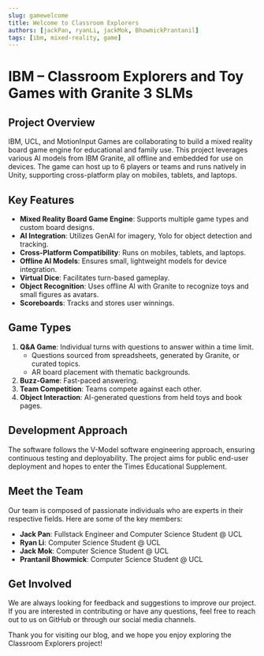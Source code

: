 ```yaml
---
slug: gamewelcome
title: Welcome to Classroom Explorers
authors: [jackPan, ryanLi, jackMok, BhowmickPrantanil]
tags: [ibm, mixed-reality, game]
---
```


# IBM – Classroom Explorers and Toy Games with Granite 3 SLMs

## Project Overview
IBM, UCL, and MotionInput Games are collaborating to build a mixed reality board game engine for educational and family use. This project leverages various AI models from IBM Granite, all offline and embedded for use on devices. The game can host up to 6 players or teams and runs natively in Unity, supporting cross-platform play on mobiles, tablets, and laptops.

## Key Features
- **Mixed Reality Board Game Engine**: Supports multiple game types and custom board designs.
- **AI Integration**: Utilizes GenAI for imagery, Yolo for object detection and tracking.
- **Cross-Platform Compatibility**: Runs on mobiles, tablets, and laptops.
- **Offline AI Models**: Ensures small, lightweight models for device integration.
- **Virtual Dice**: Facilitates turn-based gameplay.
- **Object Recognition**: Uses offline AI with Granite to recognize toys and small figures as avatars.
- **Scoreboards**: Tracks and stores user winnings.

## Game Types
1. **Q&A Game**: Individual turns with questions to answer within a time limit.
    - Questions sourced from spreadsheets, generated by Granite, or curated topics.
    - AR board placement with thematic backgrounds.
2. **Buzz-Game**: Fast-paced answering.
3. **Team Competition**: Teams compete against each other.
4. **Object Interaction**: AI-generated questions from held toys and book pages.

## Development Approach
The software follows the V-Model software engineering approach, ensuring continuous testing and deployability. The project aims for public end-user deployment and hopes to enter the Times Educational Supplement.

## Meet the Team

Our team is composed of passionate individuals who are experts in their respective fields. Here are some of the key members:

- **Jack Pan**: Fullstack Engineer and Computer Science Student @ UCL
- **Ryan Li**: Computer Science Student @ UCL
- **Jack Mok**: Computer Science Student @ UCL
- **Prantanil Bhowmick**: Computer Science Student @ UCL

## Get Involved

We are always looking for feedback and suggestions to improve our project. If you are interested in contributing or have any questions, feel free to reach out to us on GitHub or through our social media channels.

Thank you for visiting our blog, and we hope you enjoy exploring the Classroom Explorers project!

